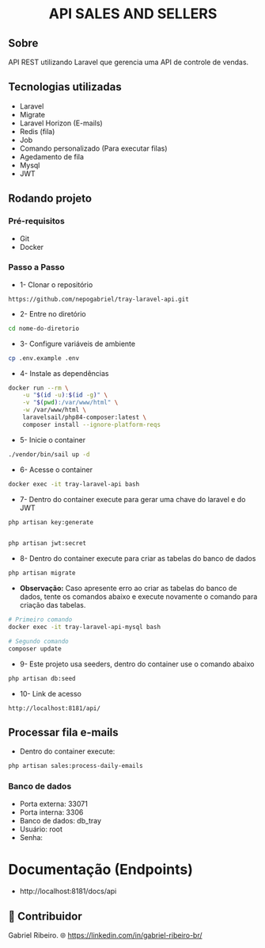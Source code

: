 <h1 align="center">
API SALES AND SELLERS
</h1>

## Sobre
API REST utilizando Laravel que gerencia uma API de controle de vendas.

## Tecnologias utilizadas
- Laravel
- Migrate
- Laravel Horizon (E-mails)
- Redis (fila)
- Job
- Comando personalizado (Para executar filas)
- Agedamento de fila
- Mysql
- JWT

## Rodando projeto
### Pré-requisitos
- Git
- Docker

### Passo a Passo
- 1- Clonar o repositório
```
https://github.com/nepogabriel/tray-laravel-api.git
```

- 2- Entre no diretório 
```bash
cd nome-do-diretorio
```

- 3- Configure variáveis de ambiente
```bash
cp .env.example .env
```

- 4- Instale as dependências
```bash
docker run --rm \
    -u "$(id -u):$(id -g)" \
    -v "$(pwd):/var/www/html" \
    -w /var/www/html \
    laravelsail/php84-composer:latest \
    composer install --ignore-platform-reqs
```

- 5- Inicie o container
```bash
./vendor/bin/sail up -d
```

- 6- Acesse o container
```bash
docker exec -it tray-laravel-api bash
```

- 7- Dentro do container execute para gerar uma chave do laravel e do JWT
```bash
php artisan key:generate


php artisan jwt:secret
```

- 8- Dentro do container execute para criar as tabelas do banco de dados
```bash
php artisan migrate
```

- **Observação:** Caso apresente erro ao criar as tabelas do banco de dados, tente os comandos abaixo e execute novamente o comando para criação das tabelas. 
``` bash
# Primeiro comando
docker exec -it tray-laravel-api-mysql bash

# Segundo comando
composer update
```

- 9- Este projeto usa seeders, dentro do container use o comando abaixo
``` bash
php artisan db:seed
```

- 10- Link de acesso
```
http://localhost:8181/api/
```

## Processar fila e-mails
- Dentro do container execute:
``` bash
php artisan sales:process-daily-emails
```
### Banco de dados
- Porta externa: 33071
- Porta interna: 3306
- Banco de dados: db_tray
- Usuário: root
- Senha:

# Documentação (Endpoints)
- http://localhost:8181/docs/api

## 👥 Contribuidor
Gabriel Ribeiro.
🌐 https://linkedin.com/in/gabriel-ribeiro-br/
